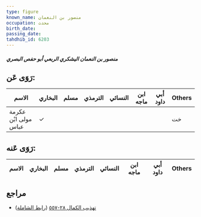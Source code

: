 ```yaml
---
type: figure
known_name: منصور بن النعمان
occupation: محدث
birth_date:
passing_date:
tahdhib_id: 6203
---
```

##### منصور بن النعمان اليشكري الربعي أبو حفص البصري

## رَوَى عَن:
| الاسم                | البخاري | مسلم | الترمذي | النسائي | ابن ماجه | أبي داود | Others |
| -------------------- | ------- | ---- | ------- | ------- | -------- | -------- | ------ |
| عكرمة مولى ابْن عباس | ✓       |      |         |         |          |          | خت     |
## رَوَى عَنه:
| الاسم | البخاري | مسلم | الترمذي | النسائي | ابن ماجه | أبي داود | Others |
| ----- | ------- | ---- | ------- | ------- | -------- | -------- | ------ |
## مراجع
- [تهذيب الكمال ٢٨-٥٥٧](obsidian://open?vault=Tahdhib-al-Kamal&file=Figures/٦٢٠٣-منصور%20بن%20النعمان%20اليشكري%20الربعي%20أبو%20حفص%20البصري) ([رابط الشاملة](https://shamela.ws/book/3722/15532))